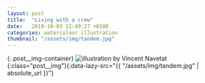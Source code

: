 ```yaml
---
layout: post
title:  "Living with a crew"
date:   2019-10-03 12:49:27 +0100
categories: watercolour illustration
thumbnail: "/assets/img/tandem.jpg"
---
```

{:.post__img-container}
  ![illustration by Vincent Navetat](""){:class="post__img"}{:data-lazy-src="{{ "/assets/img/tandem.jpg" | absolute_url }}"}

